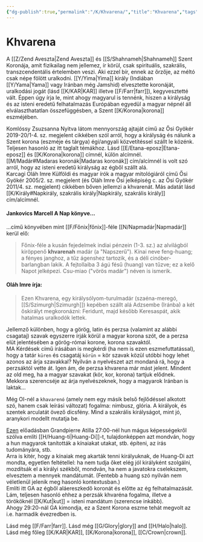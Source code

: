 ```yaml
---
{"dg-publish":true,"permalink":"/K/Khvarena/","title":"Khvarena","tags":["dg_uploaded"],"created":"2023-10-26T05:30","updated":"2023-11-02T04:33"}
---
```



# Khvarena

A [[Z/Zend Aveszta\|Zend Aveszta]] és [[S/Shahnameh\|Shahnameh]] Szent Koronája, amit fizikailag nem jellemez, ír körül, csak spirituális, szakrális, transzcendentális értelemben veszi. Aki ezzel bír, ennek az őrzője, az méltó csak népe fölött uralkodni. [[Y/Yima\|Yima]] király (Indiában [[Y/Yama\|Yama]] vagy Iránban még Jamshid) elvesztette koronáját, uralkodási jogát (lásd [[K/KAR\|KAR]] illetve [[F/Farr\|farr]]), kegyvesztetté vált. Éppen úgy írja le, mint ahogy magyarul is tennénk, hiszen a királyság és az isteni eredetű felhatalmazás Európában egyedül a magyar népnél áll elválaszthatatlan összefüggésben, a Szent [[K/Korona\|korona]] eszméjében.  

Komlóssy Zsuzsanna Nyitva látom mennyország ajtaját című az Ősi Gyökér 2019-20/1-4. sz. megjelent cikkében szól arról, hogy a királyság és nálunk a Szent korona (eszméje és tárgya) égi/angyali közvetítéssel szállt le közénk. Teljesen hasonló az itt taglalt témákhoz. Lásd [[E/Etana-eposz\|Etana-eposz]] és [[K/Korona\|korona]] címnél, külön alcímnél.  
[[M/Madár#Madaras koronák\|Madaras koronák]] cím/alcímnél is volt szó arról, hogy az isteni eredetű királyság az égből szállt alá.  
Karcagi Oláh Imre Külföldi és magyar írók a magyar mitológiáról című Ősi Gyökér 2005/2. sz. megjelent (és Oláh Imre Ősi jelképiség c. az Ősi Gyökér 2011/4. sz. megjelent) cikkében bőven jellemzi a khvarenát. Más adatát lásd [[K/Király#Napkirály, szakrális király\|Napkirály, szakrális király]] cím/alcímnél.  

#### Jankovics Marcell A Nap könyve...

...című könyvében mint [[F/Főnix\|főnix]]-féle [[N/Napmadár\|Napmadár]] kerül elő:  
> Főnix-féle a kusán fejedelmek indiai pénzein (1-3. sz.) az alvilágból kiröppenő **khvarenah** madár (a "Napszerű"). Kínai neve feng-huang; a fényes janghoz, a tűz ágenshez tartozik, és a déli cinóber-barlangban lakik. A fejtollaiba 3 ágú fésű (huang) van tűzve; ez a kelő Napot jelképezi. Csu-miao ("vörös madár") néven is ismerik.  

#### Oláh Imre írja:

> Ezen Khvarena, egy királysólyom-turulmadár (szaéna-meregó, [[S/Szimurgh\|Szimurgh]]) kepében szállt alá Adzsembe (Iránba) a két őskirályt megkoronázni: Feridunt, majd később Keresaspát, akik hatalmas uralkodók lettek.

Jellemző különben, hogy a görög, latin és perzsa (valamint az alábbi csagataj) szavak egyszerre írják körül a magyar korona szót, de a perzsa elüt jelentésében a görög-római korone, korona szavaktól.  
MA Kérdések című írásában is megkérdi (ha nem is ezen eszmefuttatással), hogy a tatár `küren` és csagatáj `körün` = kör szavak közül utóbbi hogy lehet azonos az árja szavakkal? Nyilván a nyelvészet azt mondaná rá, hogy a perzsáktól vette át. Igen ám, de perzsa khvarena már mást jelent. Mindent az old meg, ha a magyar szavakat (kör, kor, korona) tartjuk elődnek. Mekkora szerencséje az árja nyelvészeknek, hogy a magyarok Iránban is laktak...  

Még OI-nél a `khavarenó` (amely nem egy másik belső fejlődéssel alkotott szó, hanem csak leírási változat) fogalma: nimbusz, glória. A királyok, és szentek arculatát övező dicsfény. Mind a szakrális királyságot, mint jó, aranykori modellt mutatja be.  

[Ezen](https://youtu.be/ZDxpS9YJwI4) előadásban Grandpierre Atilla 27:00-nél hun mágus képességekről szólva említi [[H/Huang-ti\|Huang-Di]]-t, tulajdonképpen azt mondván, hogy a hun magyarok tanították a kínaiakat utakat, stb. építeni, az írás tudományára, stb.  
Arra is kitér, hogy a kínaiak meg akarták tenni királyuknak, de Huang-Di azt mondta, egyetlen feltétellel: ha nem tudja őket elég jól királyként szolgálni, mozdítsák el a királyi székből, mondván, ha nem a javatokra cselekszem, elvesztem a mennyek mandátumát. (Fentebb a huang szó nyilván nem véletlenül jelenik meg hasonló kontextusban.)  
Említi itt GA az égből aláereszkedő koronát és előtte az ég felhatalmazását. Lám, teljesen hasonló ehhez a perzsák khvaréna fogalma, illetve a törököknél [[K/Kut\|kut]] = isteni mandátum (szerencse inkább).  
Ahogy 29:20-nál GA kimondja, ez a Szent Korona eszme tehát megvolt az i.e. harmadik évezredben is.  

Lásd még [[F/Farr\|farr]]. Lásd még [[G/Glory\|glory]] and [[H/Halo\|halo]]. Lásd még főleg [[K/KAR\|KAR]], [[K/Korona\|korona]], [[C/Crown\|crown]].  